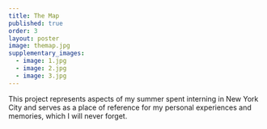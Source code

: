 ```yaml
---
title: The Map
published: true
order: 3
layout: poster
image: themap.jpg
supplementary_images: 
  - image: 1.jpg
  - image: 2.jpg
  - image: 3.jpg
---
```


This project represents aspects of my summer spent interning in New York City and serves as a place of reference for my personal experiences and memories, which I will never forget.